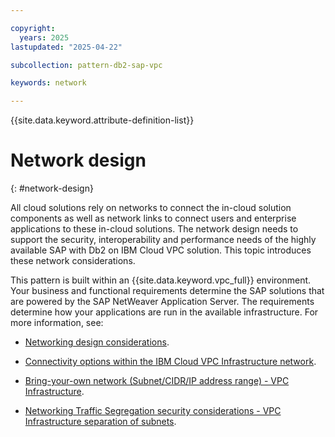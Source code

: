 ```yaml
---

copyright:
  years: 2025
lastupdated: "2025-04-22"

subcollection: pattern-db2-sap-vpc

keywords: network

---
```


{{site.data.keyword.attribute-definition-list}}

# Network design
{: #network-design}

All cloud solutions rely on networks to connect the in-cloud solution components as well as network links to connect users and enterprise applications to these in-cloud solutions. The network design needs to support the security, interoperability and performance needs of the highly available SAP with Db2 on IBM Cloud VPC solution. This topic introduces these network considerations.

This pattern is built within an {{site.data.keyword.vpc_full}} environment. Your business and functional requirements determine the SAP solutions that are powered by the SAP NetWeaver Application Server. The requirements determine how your applications are run in the available infrastructure. For more information, see:

* [Networking design considerations](/docs/sap?topic=sap-networking-design-considerations).

* [Connectivity options within the IBM Cloud VPC Infrastructure network](/docs/sap?topic=sap-determine-access#determine-access-connectivity-options-vpc).

* [Bring-your-own network (Subnet/CIDR/IP address range) - VPC Infrastructure](/docs/sap?topic=sap-networking-design-considerations#network-connectivity-byo-vpc).

* [Networking Traffic Segregation security considerations - VPC Infrastructure separation of subnets](/docs/sap?topic=sap-networking-design-considerations#network-security-vpc-separate-subnets).
